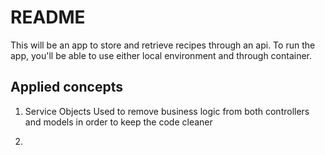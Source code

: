 # README

This will be an app to store and retrieve recipes through an api.
To run the app, you'll be able to use either local environment and through container.

## Applied concepts

1. Service Objects
Used to remove business logic from both controllers and models in order to keep the code cleaner

2. 